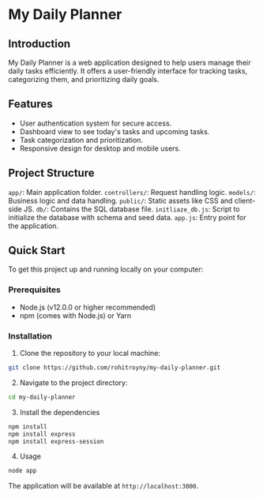 # My Daily Planner

## Introduction
My Daily Planner is a web application designed to help users manage their daily tasks efficiently. It offers a user-friendly interface for tracking tasks, categorizing them, and prioritizing daily goals.

## Features
- User authentication system for secure access.
- Dashboard view to see today's tasks and upcoming tasks.
- Task categorization and prioritization.
- Responsive design for desktop and mobile users.

## Project Structure
`app/`: Main application folder.
`controllers/`: Request handling logic.
`models/`: Business logic and data handling.
`public/`: Static assets like CSS and client-side JS.
`db/`: Contains the SQL database file.
`initliaze_db.js`: Script to initialize the database with schema and seed data.
`app.js`: Entry point for the application.

## Quick Start
To get this project up and running locally on your computer:

### Prerequisites
- Node.js (v12.0.0 or higher recommended)
- npm (comes with Node.js) or Yarn

### Installation
1. Clone the repository to your local machine:
```bash
git clone https://github.com/rohitroyny/my-daily-planner.git
```

2. Navigate to the project directory:
```bash
cd my-daily-planner
```

3. Install the dependencies
```bash
npm install
npm install express
npm install express-session
```

4. Usage
```bash
node app
```

The application will be available at `http://localhost:3000`.
